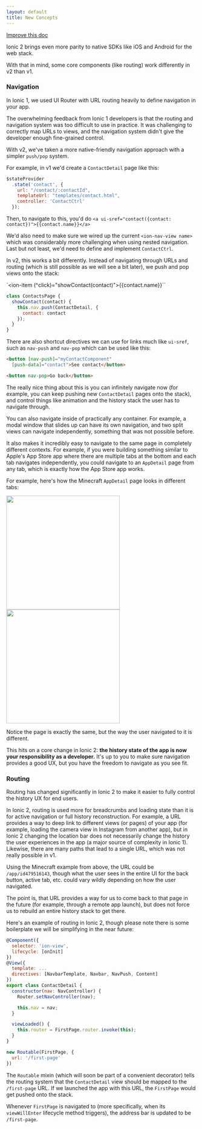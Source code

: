 ```yaml
---
layout: default
title: New Concepts
---
```

<div class="improve-docs">
  <a href='https://github.com/driftyco/ionic-site/edit/ionic2/docs/v2/ui/new-concepts.md'>
    Improve this doc
  </a>
</div>

Ionic 2 brings even more parity to native SDKs like iOS and Android for the web stack.

With that in mind, some core components (like routing) work differently in v2 than v1.

### Navigation

In Ionic 1, we used UI Router with URL routing heavily to define navigation in your app.

The overwhelming feedback from Ionic 1 developers is that the routing and navigation
system was too difficult to use in practice. It was challenging to correctly map
URLs to views, and the navigation system didn't give the developer enough fine-grained control.

With v2, we've taken a more native-friendly navigation approach with a simpler `push/pop` system.

For example, in v1 we'd create a `ContactDetail` page like this:

```javascript
$stateProvider
  .state('contact', {
    url: "/contact/:contactId",
    templateUrl: "templates/contact.html",
    controller: 'ContactCtrl'
  });
```

Then, to navigate to this, you'd do `<a ui-sref="contact({contact: contact})">{{contact.name}}</a>`

We'd also need to make sure we wired up the current `<ion-nav-view name>` which was considerably more
challenging when using nested navigation. Last but not least, we'd need to define and implement `ContactCtrl`.

In v2, this works a bit differently. Instead of navigating through URLs and routing (which is still
  possible as we will see a bit later), we push and pop views onto the stack:

`<ion-item (^click)="showContact(contact)">{{contact.name}}</ion-item>``

```javascript
class ContactsPage {
  showContact(contact) {
    this.nav.push(ContactDetail, {
      contact: contact
    });
  }
}
```

There are also shortcut directives we can use for links much like `ui-sref`, such as
`nav-push` and `nav-pop` which can be used like this:

```html
<button [nav-push]="myContactComponent"
  [push-data]="contact">See contact</button>
```

```html
<button nav-pop>Go back</button>
```

The really nice thing about this is you can infinitely navigate now (for example,
  you can keep pushing new `ContactDetail` pages onto the stack), and
control things like animation and the history stack the user has to navigate through.

You can also navigate inside of practically any container. For example, a modal window that slides up
can have its own navigation, and two split views can navigate independently, something
that was not possible before.

It also makes it incredibly easy to navigate to the same page in completely different
contexts. For example, if you were building something similar to Apple's App Store
app where there are multiple tabs at the bottom and each tab navigates independently,
you could navigate to an `AppDetail` page from any tab, which is exactly how the App Store app works.

For example, here's how the Minecraft `AppDetail` page looks in different tabs:

<img src="http://ionic-io-assets.s3.amazonaws.com/images/mc1.PNG" width="300" style="width: 300px">
<img src="http://ionic-io-assets.s3.amazonaws.com/images/mc2.PNG" width="300" style="width: 300px">

Notice the page is exactly the same, but the way the user navigated to it is different.

This hits on a core change in Ionic 2: __the history state of the app is now your
responsibility as a developer.__ It's up to you to make sure navigation provides
a good UX, but you have the freedom to navigate as you see fit.

### Routing

Routing has changed significantly in Ionic 2 to make it easier to fully control the
history UX for end users.

In Ionic 2, routing is used more for breadcrumbs and loading state than it is for active
navigation or full history reconstruction. For example, a URL provides a way to deep link to different views (or pages) of
your app (for example, loading the camera view in Instagram from another app),
but in Ionic 2 changing the location bar does not necessarily change the history the user
experiences in the app (a major source of complexity in Ionic 1). Likewise, there
are many paths that lead to a single URL, which was not really possible in v1.

Using the Minecraft example from above, the URL could be `/app/id479516143`, though
what the user sees in the entire UI for the back button, active tab, etc. could vary wildly
depending on how the user navigated.

The point is, that URL provides a way for us to come back to that page in the future (for example,
through a remote app launch), but does not force us to rebuild an entire history stack to get there.

Here's an example of routing in Ionic 2, though please note there is some boilerplate
we will be simplifying in the near future:

```javascript
@Component({
  selector: 'ion-view',
  lifecycle: [onInit]
})
@View({
  template: ...
  directives: [NavbarTemplate, Navbar, NavPush, Content]
})
export class ContactDetail {
  constructor(nav: NavController) {
    Router.setNavController(nav);

    this.nav = nav;
  }

  viewLoaded() {
    this.router = FirstPage.router.invoke(this);
  }
}

new Routable(FirstPage, {
  url: '/first-page'
})
```

The `Routable` mixin (which will soon be part of a convenient decorator) tells the routing system
that the `ContactDetail` view should be mapped to the `/first-page` URL. If we launched the app
with this URL, the `FirstPage` would get pushed onto the stack.

Whenever `FirstPage` is navigated to (more specifically, when its `viewWillEnter` lifecycle method triggers),
the address bar is updated to be `/first-page`.
